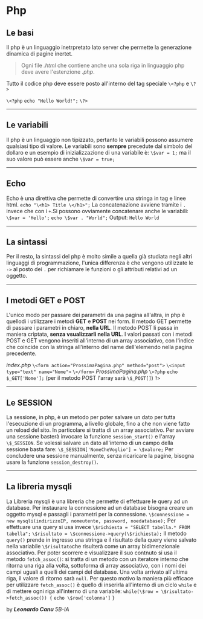# Php
## Le basi
Il php è un linguaggio inetrpretato lato server che permette la generazione dinamica di pagine inertet.
>Ogni file *.html* che contiene anche una sola riga in linguaggio php deve avere l'estenzione *.php*. 

Tutto il codice php deve essere posto all'interno del tag speciale `\<?php` e `\?>`

`\<?php`
    `echo "Hello World!";`
`\?>` 

---

## Le variabili
Il php è un linguaggio non tipizzato, pertanto le variabili possono assumere qualsiasi tipo di valore. 
Le variabili sono **sempre** precedute dal simbolo del dollaro e un esempio di inizializzazione di una variabile è: `\$var = 1;`
ma il suo valore può essere anche `\$var = true;`

---

## Echo
Echo è una direttiva che permette di convertire una stringa in tag e linee html.
`echo "\<h1> Title \</h1>";`
La concatenazione avviene tramite i `.` invece che con i `+`.Si possono ovviamente concatenare anche le variabili: 
`\$var = 'Hello';` 
`echo \$var . "World";`
Output: `Hello World`

---

## La sintassi
Per il resto, la sintassi del php è molto simile a quella già studiata negli altri linguaggi di programmazione, l'unica differenza è che vengono utilizzate le `->` al posto dei `.` per richiamare le funzioni o gli attributi relativi ad un oggetto.

---

## I metodi GET e POST
L'unico modo per passare dei parametri da una pagina all'altra, in php è quellodi i utilizzare i metodi **GET** e **POST** nei form.
Il metodo GET permette di passare i parametri in chiaro, **nella URL**.
Il metodo POST li passa in maniera criptata, **senza vsualizzarli nella URL**.
I valori passati con i metodi POST e GET vengono inseriti all'interno di un array associativo, con l'indice che coincide con la stringa all'interno del name dell'elemendo nella pagina precedente.

*index.php*
`\<form action="ProssimaPagina.php" method="post">`
    `\<input type="text" name="Nome">`
`\</form>`
*ProssimaPagina.php*
`\<?php`
    `echo $_GET['Nome'];` (per il metodo POST l'array sarà `\$_POST[]`)
`?>`

---

## Le SESSION
La sessione, in php, è un metodo per poter salvare un dato per tutta l'esecuzione di un programma, a livello globale, fino a che non viene fatto un reload del sito.
In particolare si tratta di un array associativo.
Per avviare una sessione basterà invocare la funzione `session_start()` e l'array `\$_SESSION`.
Se volessi salvare un dato all'interno di un campo della sessione basta fare: `\$_SESSION['NomeCheVoglio'] = \$valore;`
Per concludere una sessione manualmente, senza ricaricare la pagine, bisogna usare la funzione `session_destroy()`.

---

## La libreria mysqli
La Libreria mysqli è una libreria che permette di effettuare le query ad un database.
Per instaurare la connessione ad un database bisogna creare un oggetto mysql e passagli i parametri per la connessione.
`\$connessione = new mysqli(indirizzoIP, nomeutente, password, noedatabase);`
Per effettuare una query si usa invece 
`\$richiesta = "SELECT tabella.* FROM tabella";`
`\$risultato = \$connessione->query(\$richiesta);`
Il metodo `query()` prende in ingresso una stringa e il risultato della query viene salvato nella variabile `\$risultato`che risulterà come un array bidimenzionale associativo. Per poter scorrere e visualizzare il suo contnuto si usa il metodo `fetch_assoc()`: si tratta di un metodo con un iteratore interno che ritorna una riga alla volta, sottoforma di array associativo, con i nomi dei campi uguali a quelli dei campi del database. Una volta arrivato all'ultima riga, il valore di ritorno sarà `null`. Per questo motivo la maniera più efficace per utilizzare `fetch_assoc()` è quello di inserirla all'interno di un ciclo `while` e di mettere ogni riga all'interno di una variabile:
`while(\$row = \$risultato->fetch_assoc()) {`
    `echo \$row['colonna']`
`}`



by ***Leonardo Canu*** *5B-IA*